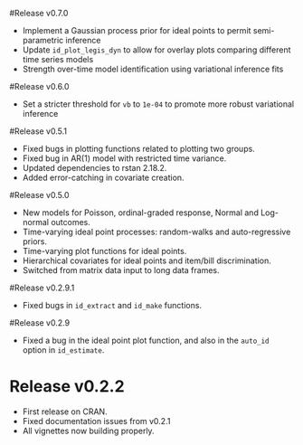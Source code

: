 #Release v0.7.0
* Implement a Gaussian process prior for ideal points to permit semi-parametric inference
* Update `id_plot_legis_dyn` to allow for overlay plots comparing different time 
series models
* Strength over-time model identification using variational inference fits

#Release v0.6.0
* Set a stricter threshold for `vb` to `1e-04` to promote more robust variational inference

#Release v0.5.1
* Fixed bugs in plotting functions related to plotting two groups.
* Fixed bug in AR(1) model with restricted time variance.
* Updated dependencies to rstan 2.18.2.
* Added error-catching in covariate creation.

#Release v0.5.0
* New models for Poisson, ordinal-graded response, Normal and Log-normal outcomes.
* Time-varying ideal point processes: random-walks and auto-regressive priors.
* Time-varying plot functions for ideal points.
* Hierarchical covariates for ideal points and item/bill discrimination.
* Switched from matrix data input to long data frames.

#Release v0.2.9.1
* Fixed bugs in `id_extract` and `id_make` functions.

#Release v0.2.9
* Fixed a bug in the ideal point plot function, and also in the `auto_id` option in `id_estimate`.

# Release v0.2.2
* First release on CRAN.
* Fixed documentation issues from v0.2.1
* All vignettes now building properly.